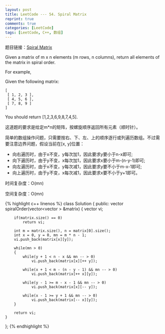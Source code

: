 ```yaml
---
layout: post
title: LeetCode --- 54. Spiral Matrix
reprint: true
comments: true
categories: [LeetCode]
tags: [LeetCode, C++, 数组]
---
```



题目链接：[Spiral Matrix](https://oj.leetcode.com/problems/spiral-matrix/ ) 

Given a matrix of m x n elements (m rows, n columns), return all elements of the matrix in spiral order. 

For example, 

Given the following matrix: 

    [ 
     [ 1, 2, 3 ], 
     [ 4, 5, 6 ], 
     [ 7, 8, 9 ] 
    ] 

You should return [1,2,3,6,9,8,7,4,5]. 

这道题的要求是给定m*n的矩阵，按螺旋顺序返回所有元素（顺时针）。

简单的数组操作问题，只需要按右、下、左、上的顺序逐行或列遍历数组。不过需要注意边界问题，假设当前在[x, y]位置：

* 向右遍历时，由于x不变，y每次加1，因此要求y要小于n-x即可;
* 向下遍历时，由于y不变，x每次加1，因此要求x要小于m-(n-y-1)即可;
* 向左遍历时，由于x不变，y每次减1，因此要求y要不小于m-x-1即可;
* 向上遍历时，由于y不变，x每次减1，因此要求x要不小于y+1即可。

时间复杂度：O(mn)

空间复杂度：O(mn)

{% highlight c++ linenos %}
class Solution
{
public:
    vector<int> spiralOrder(vector<vector<int> > &matrix)
    {
        vector<int> vi;
        
        if(matrix.size() == 0)
            return vi;
        
        int m = matrix.size(), n = matrix[0].size();
        int x = 0, y = 0, mn = m * n - 1;
        vi.push_back(matrix[x][y]);
        
        while(mn > 0)
        {
            while(y + 1 < n - x && mn -- > 0)
                vi.push_back(matrix[x][++ y]);
            
            while(x + 1 < m - (n - y - 1) && mn -- > 0)
                vi.push_back(matrix[++ x][y]);
            
            while(y - 1 >= m - x - 1 && mn -- > 0)
                vi.push_back(matrix[x][-- y]);
            
            while(x - 1 >= y + 1 && mn -- > 0)
                vi.push_back(matrix[-- x][y]);
        }
        
        return vi;
    }
};
{% endhighlight %}
